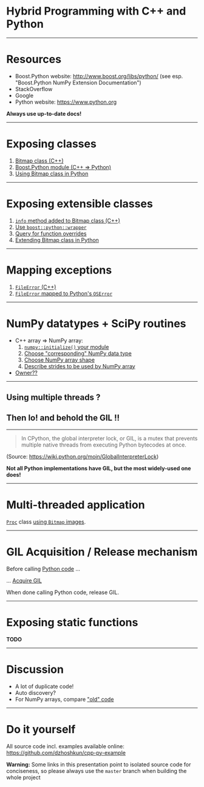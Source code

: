 # Hybrid Programming with C++ and Python

---

# Resources

* Boost.Python website: http://www.boost.org/libs/python/ (see esp. "Boost.Python NumPy Extension Documentation")
* StackOverflow
* Google
* Python website: https://www.python.org

**Always use up-to-date docs!**

---

# Exposing classes

1. [Bitmap class (C++)](https://github.com/dzhoshkun/cpp-py-example/blob/master/src/bitmap.h)
1. [Boost.Python module (C++ => Python)](https://github.com/dzhoshkun/cpp-py-example/blob/exposing-classes-directly/src/python.cpp)
1. [Using Bitmap class in Python](https://github.com/dzhoshkun/cpp-py-example/blob/master/ex/class.py)

---

# Exposing extensible classes

1. [`info` method added to Bitmap class (C++)](https://github.com/dzhoshkun/cpp-py-example/blob/master/src/bitmap.h#L25)
1. [Use `boost::python::wrapper`](https://github.com/dzhoshkun/cpp-py-example/blob/exposing-extensible-classes/src/python.cpp#L9)
1. [Query for function overrides](https://github.com/dzhoshkun/cpp-py-example/blob/exposing-extensible-classes/src/python.cpp#L20)
1. [Extending Bitmap class in Python](https://github.com/dzhoshkun/cpp-py-example/blob/master/ex/over.py#L11)

---

# Mapping exceptions

1. [`FileError` (C++)](https://github.com/dzhoshkun/cpp-py-example/blob/master/src/except.h)
1. [`FileError` mapped to Python's `OSError`](https://github.com/dzhoshkun/cpp-py-example/blob/mapping-exceptions/src/python.cpp)

---

# NumPy datatypes + SciPy routines

* C++ array => NumPy array:
   1. [`numpy::initialize()` your module](https://github.com/dzhoshkun/cpp-py-example/blob/numpy-data-scipy-routines/src/python.cpp#L41)
   1. [Choose "corresponding" NumPy data type](https://github.com/dzhoshkun/cpp-py-example/blob/numpy-data-scipy-routines/src/python.cpp#L23)
   1. [Choose NumPy array shape](https://github.com/dzhoshkun/cpp-py-example/blob/numpy-data-scipy-routines/src/python.cpp#L24)
   1. [Describe strides to be used by NumPy array](https://github.com/dzhoshkun/cpp-py-example/blob/numpy-data-scipy-routines/src/python.cpp#L27)
* [Owner??](https://github.com/dzhoshkun/cpp-py-example/blob/numpy-data-scipy-routines/src/python.cpp#L34)

---

## Using multiple threads ?
## Then lo! and behold the GIL !!

---

> In CPython, the global interpreter lock, or GIL, is a mutex that prevents multiple native threads from executing Python bytecodes at once.

(Source: https://wiki.python.org/moin/GlobalInterpreterLock)

**Not all Python implementations have GIL, but the most widely-used one does!**

---

# Multi-threaded application

[`Proc`](https://github.com/dzhoshkun/cpp-py-example/blob/master/src/proc.h#L12) class [using `Bitmap` images](https://github.com/dzhoshkun/cpp-py-example/blob/master/src/proc.cpp#L42).

---

# GIL Acquisition / Release mechanism

Before calling [Python code](https://github.com/dzhoshkun/cpp-py-example/blob/master/ex/gil.py) ...

... [Acquire GIL](https://github.com/dzhoshkun/cpp-py-example/blob/master/src/python.cpp#L53)

When done calling Python code, release GIL.

---

# Exposing static functions

**TODO**

---

# Discussion

* A lot of duplicate code!
* Auto discovery?
* For NumPy arrays, compare ["old" code](http://stackoverflow.com/q/30388170)

---

# Do it yourself

All source code incl. examples available online: https://github.com/dzhoshkun/cpp-py-example

**Warning:** Some links in this presentation point to isolated source code for conciseness, so please always use the `master` branch when building the whole project
